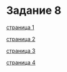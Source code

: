 # Задание 8
<p><a href="https://github.com/RomanVanLenSi/zadan/tree/master/%E2%84%968/1">страница 1</a></p>
<p><a href="https://github.com/RomanVanLenSi/zadan/tree/master/%E2%84%968/2">страница 2</a><p>
<p><a href="https://github.com/RomanVanLenSi/zadan/tree/master/%E2%84%968/3">страница 3</a></p>
<p><a href="https://github.com/RomanVanLenSi/zadan/tree/master/%E2%84%968/4">страница 4</a></p>